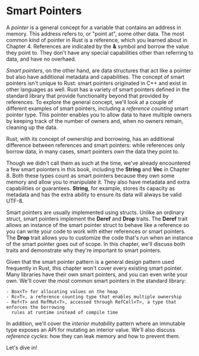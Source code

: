 # Smart Pointers

A *pointer* is a general concept for a variable that contains an address in memory. This address refers
to, or "point at", some other data. The most common kind of pointer in Rust is a reference, which
you learned about in Chapter 4. References are indicated by the **&** symbol and borrow the value
they point to. They don't have any special capabilities other than referring to data, and have no overhaed.

*Smart pointers*, on the other hand, are data structures that act like a pointer but also have additional
metadata and capabilities. The concept of smart pointers isn't unique to Rust: smart pointers
originated in C++ and exist in other languages as well. Rust has a variety of smart pointers defined in
the standard library that provide functionality beyond that provided by references. To explore the
general concept, we'll look at a couple of different examples of smart pointers, including a *reference counting*
smart pointer type. This pointer enables you to allow data to have multiple owners by keeping track of
the number of owners and, when no owners remain, cleaning up the data.

Rust, with its concept of ownership and borrowing, has an additional difference between references
and smart pointers: while references only borrow data, in many cases, smart pointers *own* the data
they point to.

Though we didn't call them as such at the time, we've already encountered a few smart poionters in
this book, including the **String** and **Vec<T>** in Chapter 8. Both these types count as smart pointers
because they own some memory and allow you to manipulate it. They also have metadata and extra capabilities or
guarantees. **String**, for example, stores its capacity as metadata and has the extra ability to ensure
its data will always be valid UTF-8.

Smart pointers are usually implemented using structs. Unlike an ordinary struct, smart pointers
implement the **Deref** and **Drop** traits. The **Deref** trait allows an instance of the smart pointer
struct to behave like a reference so you can write your code to work with either references or smart pointers.
The **Drop** trait allows you to customize the code that's run when an instance of the smart pointer goes
out of scope. In this chapter, we'll discuss both traits and demonstrate why they're important
to smart pointers.

Given that the smart pointer pattern is a general design pattern used frequently in Rust, this chapter
won't cover every existing smart pointer. Many libraries have their own smart pointers, and you can
even write your own. We'll cover the most common smart pointers in the standard library:

    - Box<T> for allocating values on the heap
    - Rc<T>, a reference counting type that enables multiple ownership
    - Ref<T> and RefMut<T>, accessed through RefCell<T>, a type that enforces the borrowing
      rules at runtime instead of compile time

In addition, we'll cover the *interior mutability* pattern where an immutable type exposes an API for
mutating an interior value. We'll also discuss *reference cycles*: how they can leak memory and how to
prevent them.

Let's dive in!
